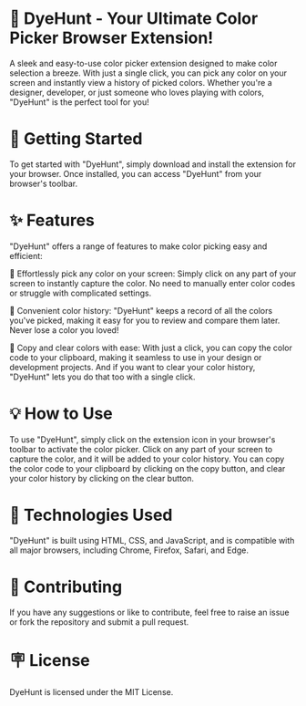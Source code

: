 # 🚀 DyeHunt - Your Ultimate Color Picker Browser Extension!
A sleek and easy-to-use color picker extension designed to make color selection a breeze. With just a single click, you can pick any color on your screen and instantly view a history of picked colors. Whether you're a designer, developer, or just someone who loves playing with colors, "DyeHunt" is the perfect tool for you!

# 🌱 Getting Started
To get started with "DyeHunt", simply download and install the extension for your browser. Once installed, you can access "DyeHunt" from your browser's toolbar.

# ✨ Features
"DyeHunt" offers a range of features to make color picking easy and efficient:

🌟 Effortlessly pick any color on your screen: Simply click on any part of your screen to instantly capture the color. No need to manually enter color codes or struggle with complicated settings.

🌟 Convenient color history: "DyeHunt" keeps a record of all the colors you've picked, making it easy for you to review and compare them later. Never lose a color you loved!

🌟 Copy and clear colors with ease: With just a click, you can copy the color code to your clipboard, making it seamless to use in your design or development projects. And if you want to clear your color history, "DyeHunt" lets you do that too with a single click.

# 💡 How to Use
To use "DyeHunt", simply click on the extension icon in your browser's toolbar to activate the color picker. Click on any part of your screen to capture the color, and it will be added to your color history. You can copy the color code to your clipboard by clicking on the copy button, and clear your color history by clicking on the clear button.

# 💫 Technologies Used
"DyeHunt" is built using HTML, CSS, and JavaScript, and is compatible with all major browsers, including Chrome, Firefox, Safari, and Edge.

# 🤝 Contributing
If you have any suggestions or like to contribute, feel free to raise an issue or fork the repository and submit a pull request.

# 🪧 License
DyeHunt is licensed under the MIT License.